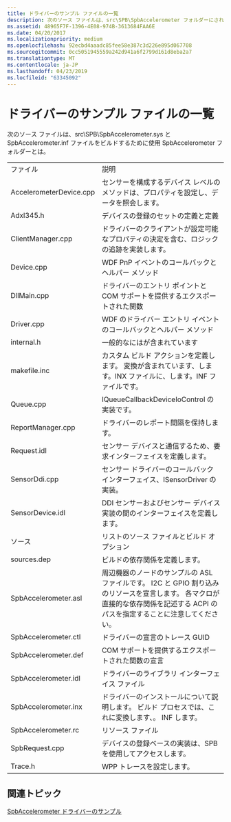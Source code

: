 ```yaml
---
title: ドライバーのサンプル ファイルの一覧
description: 次のソース ファイルは、src\SPB\SpbAccelerometer フォルダーにされ、SpbAccelerometer.sys と SpbAccelerometer.inf ファイルの作成に使用されます。
ms.assetid: 48965F7F-1396-4E08-974B-3613684FAA6E
ms.date: 04/20/2017
ms.localizationpriority: medium
ms.openlocfilehash: 92ecbd4aaadc85fee58e387c3d226e895d067708
ms.sourcegitcommit: 0cc5051945559a242d941a6f2799d161d8eba2a7
ms.translationtype: MT
ms.contentlocale: ja-JP
ms.lasthandoff: 04/23/2019
ms.locfileid: "63345092"
---
```

# <a name="the-driver-sample-file-list"></a>ドライバーのサンプル ファイルの一覧


次のソース ファイルは、src\\SPB\\SpbAccelerometer.sys と SpbAccelerometer.inf ファイルをビルドするために使用 SpbAccelerometer フォルダーとは。

|                         |                                                                                                                                                                          |
|-------------------------|--------------------------------------------------------------------------------------------------------------------------------------------------------------------------|
| ファイル                    | 説明                                                                                                                                                              |
| AccelerometerDevice.cpp | センサーを構成するデバイス レベルのメソッドは、プロパティを設定し、データを照会します。                                                                                                |
| Adxl345.h               | デバイスの登録のセットの定義と定義                                                                                                                             |
| ClientManager.cpp       | ドライバーのクライアントが設定可能なプロパティの決定を含む、ロジックの追跡を実装します。                                                                             |
| Device.cpp              | WDF PnP イベントのコールバックとヘルパー メソッド                                                                                                                               |
| DllMain.cpp             | ドライバーのエントリ ポイントと COM サポートを提供するエクスポートされた関数                                                                                                    |
| Driver.cpp              | WDF のドライバー エントリ イベントのコールバックとヘルパー メソッド                                                                                                                      |
| internal.h              | 一般的なにはが含まれています                                                                                                                                                          |
| makefile.inc            | カスタム ビルド アクションを定義します。 変換が含まれています、します。INX ファイルに、します。INF ファイルです。                                                                                 |
| Queue.cpp               | IQueueCallbackDeviceIoControl の実装です。                                                                                                                         |
| ReportManager.cpp       | ドライバーのレポート間隔を保持します。                                                                                                                                  |
| Request.idl             | センサー デバイスと通信するため、要求インターフェイスを定義します。                                                                                                  |
| SensorDdi.cpp           | センサー ドライバーのコールバック インターフェイス、ISensorDriver の実装。                                                                                                   |
| SensorDevice.idl        | DDI センサーおよびセンサー デバイス実装の間のインターフェイスを定義します。                                                                                      |
| ソース                 | リストのソース ファイルとビルド オプション                                                                                                                                     |
| sources.dep             | ビルドの依存関係を定義します。                                                                                                                                               |
| SpbAccelerometer.asl    | 周辺機器のノードのサンプルの ASL ファイルです。 I2C と GPIO 割り込みのリソースを宣言します。 各マクロが直接的な依存関係を記述する ACPI のパスを指定することに注意してください。 |
| SpbAccelerometer.ctl    | ドライバーの宣言のトレース GUID                                                                                                                                     |
| SpbAccelerometer.def    | COM サポートを提供するエクスポートされた関数の宣言                                                                                                              |
| SpbAccelerometer.idl    | ドライバーのライブラリ インターフェイス ファイル                                                                                                                                          |
| SpbAccelerometer.inx    | ドライバーのインストールについて説明します。 ビルド プロセスでは、これに変換します、。 INF します。                                                                                   |
| SpbAccelerometer.rc     | リソース ファイル                                                                                                                                                            |
| SpbRequest.cpp          | デバイスの登録ベースの実装は、SPB を使用してアクセスします。                                                                                                                |
| Trace.h                 | WPP トレースを設定します。                                                                                                                                                     |

 

## <a name="related-topics"></a>関連トピック
[SpbAccelerometer ドライバーのサンプル](spbaccelerometer-driver-sample.md)  




